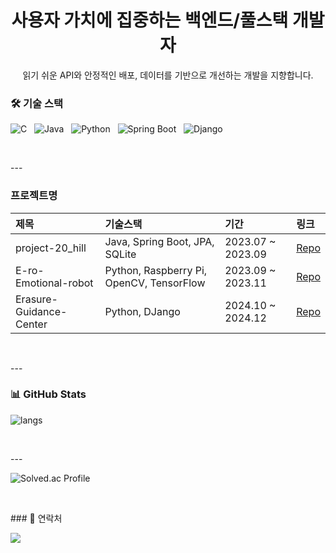 <div align="center">
  <h1>사용자 가치에 집중하는 백엔드/풀스택 개발자</h1>
  <p>읽기 쉬운 API와 안정적인 배포, 데이터를 기반으로 개선하는 개발을 지향합니다.</p>
</div>

### 🛠 기술 스택
<p>
  <img src="https://img.shields.io/badge/C-00599C?logo=c&logoColor=white" alt="C" />&nbsp;&nbsp;
  <img src="https://img.shields.io/badge/Java-007396?logo=java&logoColor=white" alt="Java" />&nbsp;&nbsp;
  <img src="https://img.shields.io/badge/Python-3776AB?logo=python&logoColor=white" alt="Python" />&nbsp;&nbsp;
  <img src="https://img.shields.io/badge/Spring%20Boot-6DB33F?logo=springboot&logoColor=white" alt="Spring Boot" />&nbsp;&nbsp;
  <img src="https://img.shields.io/badge/Django-092E20?logo=django&logoColor=white" alt="Django" />
</p>

<p>&nbsp;</p>
---

### 프로젝트명
| 제목 | 기술스택 | 기간 | 링크 |
|:--|:--|:--|:--|
| project-20_hill | Java, Spring Boot, JPA, SQLite | 2023.07 ~ 2023.09 | [Repo](https://github.com/qlfeld1230/project-20_hill) |
| E-ro-Emotional-robot | Python, Raspberry Pi, OpenCV, TensorFlow  | 2023.09 ~ 2023.11 | [Repo](https://github.com/your-id/project-b) |
| Erasure-Guidance-Center | Python, DJango | 2024.10 ~ 2024.12 | [Repo](https://github.com/your-id/project-c) |

<p>&nbsp;</p>
---

### 📊 GitHub Stats
<p align="left">
  <img src="https://github-readme-stats.vercel.app/api/top-langs/?username=qlfeld1230&layout=compact&theme=radical" alt="langs" />
</p>

<p>&nbsp;</p>
---

<p>
  <img src="https://mazassumnida.wtf/api/generate_badge?boj=qlfeld1230" alt="Solved.ac Profile" />
</p>

<p>&nbsp;</p>
### 🔗 연락처
<p align="left">
  <a href="mailto:qlfeld1324@gmail.com" target="_blank">
    <img src="https://img.shields.io/badge/Gmail-D14836?logo=gmail&logoColor=white"/>
  </a>
</p>
